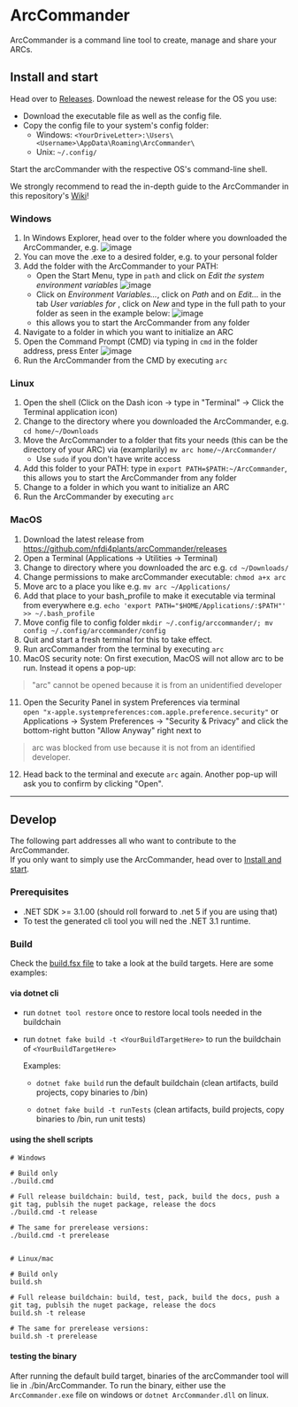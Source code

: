 # ArcCommander

ArcCommander is a command line tool to create, manage and share your ARCs. 

## Install and start

Head over to [Releases](https://github.com/nfdi4plants/arcCommander/releases). Download the newest release for the OS you use:
- Download the executable file as well as the config file.
- Copy the config file to your system's config folder:
  - Windows: `<YourDriveLetter>:\Users\<Username>\AppData\Roaming\ArcCommander\`
  - Unix: `~/.config/`

Start the arcCommander with the respective OS's command-line shell.

We strongly recommend to read the in-depth guide to the ArcCommander in this repository's [Wiki](https://github.com/nfdi4plants/arcCommander/wiki)!

### Windows

1. In Windows Explorer, head over to the folder where you downloaded the ArcCommander, e.g.
![image](https://user-images.githubusercontent.com/47781170/118627514-13e63f00-b7cc-11eb-95cb-1bf74a355cde.png)
2. You can move the .exe to a desired folder, e.g. to your personal folder
3. Add the folder with the ArcCommander to your PATH:
    - Open the Start Menu, type in `path` and click on _Edit the system environment variables_
    ![image](https://user-images.githubusercontent.com/47781170/119674721-b8a3f480-be3c-11eb-9982-e3c0fa191f05.png)
    - Click on _Environment Variables..._, click on _Path_ and on _Edit..._ in the tab _User variables for <your username>_, click on _New_ and type in the full path to your folder as seen in the example below:
    ![image](https://user-images.githubusercontent.com/47781170/119674652-a9bd4200-be3c-11eb-81f8-72f1198842ef.png)
    - this allows you to start the ArcCommander from any folder
4. Navigate to a folder in which you want to initialize an ARC
5. Open the Command Prompt (CMD) via typing in `cmd` in the folder address, press Enter
![image](https://user-images.githubusercontent.com/47781170/119680874-dd4e9b00-be41-11eb-8faf-ed699c827395.png)
6. Run the ArcCommander from the CMD by executing `arc`

### Linux

1. Open the shell (Click on the Dash icon -> type in "Terminal" -> Click the Terminal application icon)
2. Change to the directory where you downloaded the ArcCommander, e.g. `cd home/~/Downloads`
3. Move the ArcCommander to a folder that fits your needs (this can be the directory of your ARC) via (examplarily) `mv arc home/~/ArcCommander/`
    - Use `sudo` if you don't have write access
4. Add this folder to your PATH: type in `export PATH=$PATH:~/ArcCommander`, this allows you to start the ArcCommander from any folder
5. Change to a folder in which you want to initialize an ARC
6. Run the ArcCommander by executing `arc`

### MacOS

1. Download the latest release from https://github.com/nfdi4plants/arcCommander/releases
2. Open a Terminal (Applications -> Utilities -> Terminal)
3. Change to directory where you downloaded the arc e.g. `cd ~/Downloads/`
4. Change permissions to make arcCommander executable: `chmod a+x arc`
5. Move arc to a place you like e.g. `mv arc ~/Applications/`
6. Add that place to your bash_profile to make it executable via terminal from everywhere e.g. `echo 'export PATH="$HOME/Applications/:$PATH"' >> ~/.bash_profile`
7. Move config file to config folder `mkdir ~/.config/arccommander/; mv config ~/.config/arccommander/config`
8. Quit and start a fresh terminal for this to take effect.
9. Run arcCommander from the terminal by executing `arc`
10. MacOS security note: On first execution, MacOS will not allow arc to be run. Instead it opens a pop-up: 
> "arc" cannot be opened because it is from an unidentified developer
11. Open the Security Panel in system Preferences via terminal  
  `open "x-apple.systempreferences:com.apple.preference.security"` or Applications -> System Preferences -> "Security & Privacy" and click the bottom-right button "Allow Anyway" right next to 
> arc was blocked from use because it is not from an identified developer. 
12. Head back to the terminal and execute `arc` again. Another pop-up will ask you to confirm by clicking "Open". 
  

---

## Develop

The following part addresses all who want to contribute to the ArcCommander.  
If you only want to simply use the ArcCommander, head over to [Install and start](https://github.com/nfdi4plants/arcCommander#install-and-start).

### Prerequisites

- .NET SDK >= 3.1.00 (should roll forward to .net 5 if you are using that)
- To test the generated cli tool you will ned the .NET 3.1 runtime.   

### Build

Check the [build.fsx file](https://github.com/nfdi4plants/arcCommander/blob/developer/build.fsx) to take a look at the  build targets. Here are some examples:

#### via dotnet cli

- run `dotnet tool restore` once to restore local tools needed in the buildchain

- run `dotnet fake build -t <YourBuildTargetHere>` to run the buildchain of `<YourBuildTargetHere>`

    Examples:

    - `dotnet fake build` run the default buildchain (clean artifacts, build projects, copy binaries to /bin)

    - `dotnet fake build -t runTests` (clean artifacts, build projects, copy binaries to /bin, run unit tests)

#### using the shell scripts

```shell
# Windows

# Build only
./build.cmd

# Full release buildchain: build, test, pack, build the docs, push a git tag, publsih the nuget package, release the docs
./build.cmd -t release

# The same for prerelease versions:
./build.cmd -t prerelease


# Linux/mac

# Build only
build.sh

# Full release buildchain: build, test, pack, build the docs, push a git tag, publsih the nuget package, release the docs
build.sh -t release

# The same for prerelease versions:
build.sh -t prerelease

```

#### testing the binary

After running the default build target, binaries of the arcCommander tool will lie in ./bin/ArcCommander. To run the binary, either use the `ArcCommander.exe` file on windows or `dotnet ArcCommander.dll` on linux.
